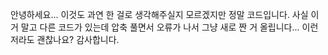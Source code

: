 안녕하세요... 이것도 과연 한 걸로 생각해주실지 모르겠지만 정말 코드입니다.
사실 이거 말고 다른 코드가 있는데 압축 풀면서 오류가 나서 그냥 새로 짠 거 올립니다...
이런 저라도 괜찮나요? 감사합니다.
